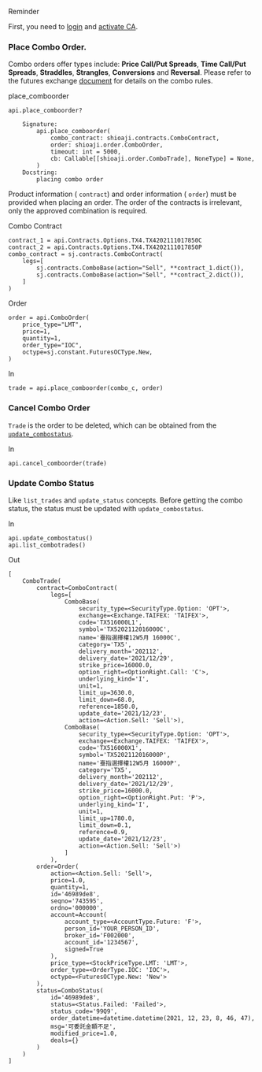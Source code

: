Reminder

First, you need to [login](../../login/) and [activate CA](../../prepare/terms/).

### Place Combo Order.

Combo orders offer types include: **Price Call/Put Spreads**, **Time Call/Put Spreads**, **Straddles**, **Strangles**, **Conversions** and **Reversal**. Please refer to the futures exchange [document](https://www.taifex.com.tw/cht/5/margingReqIndexOpt) for details on the combo rules.

place_comboorder

```
api.place_comboorder?

    Signature:
        api.place_comboorder(
            combo_contract: shioaji.contracts.ComboContract,
            order: shioaji.order.ComboOrder,
            timeout: int = 5000,
            cb: Callable[[shioaji.order.ComboTrade], NoneType] = None,
        )
    Docstring:
        placing combo order

```

Product information ( `contract`) and order information ( `order`) must be provided when placing an order. The order of the contracts is irrelevant, only the approved combination is required.

Combo Contract

```
contract_1 = api.Contracts.Options.TX4.TX4202111017850C
contract_2 = api.Contracts.Options.TX4.TX4202111017850P
combo_contract = sj.contracts.ComboContract(
    legs=[
        sj.contracts.ComboBase(action="Sell", **contract_1.dict()),
        sj.contracts.ComboBase(action="Sell", **contract_2.dict()),
    ]
)

```

Order

```
order = api.ComboOrder(
    price_type="LMT", 
    price=1, 
    quantity=1, 
    order_type="IOC",
    octype=sj.constant.FuturesOCType.New,
)

```

In

```
trade = api.place_comboorder(combo_c, order)

```

### Cancel Combo Order

`Trade` is the order to be deleted, which can be obtained from the [`update_combostatus`](#update-combo-status).

In

```
api.cancel_comboorder(trade)

```

### Update Combo Status

Like `list_trades` and `update_status` concepts. Before getting the combo status, the status must be updated with `update_combostatus`.

In

```
api.update_combostatus()
api.list_combotrades()

```

Out

```
[
    ComboTrade(
        contract=ComboContract(
            legs=[
                ComboBase(
                    security_type=<SecurityType.Option: 'OPT'>, 
                    exchange=<Exchange.TAIFEX: 'TAIFEX'>, 
                    code='TX516000L1', 
                    symbol='TX5202112016000C', 
                    name='臺指選擇權12W5月 16000C', 
                    category='TX5', 
                    delivery_month='202112', 
                    delivery_date='2021/12/29', 
                    strike_price=16000.0, 
                    option_right=<OptionRight.Call: 'C'>, 
                    underlying_kind='I', 
                    unit=1, 
                    limit_up=3630.0, 
                    limit_down=68.0, 
                    reference=1850.0, 
                    update_date='2021/12/23', 
                    action=<Action.Sell: 'Sell'>), 
                ComboBase(
                    security_type=<SecurityType.Option: 'OPT'>, 
                    exchange=<Exchange.TAIFEX: 'TAIFEX'>, 
                    code='TX516000X1', 
                    symbol='TX5202112016000P', 
                    name='臺指選擇權12W5月 16000P', 
                    category='TX5', 
                    delivery_month='202112',
                    delivery_date='2021/12/29',
                    strike_price=16000.0, 
                    option_right=<OptionRight.Put: 'P'>, 
                    underlying_kind='I', 
                    unit=1, 
                    limit_up=1780.0, 
                    limit_down=0.1, 
                    reference=0.9, 
                    update_date='2021/12/23', 
                    action=<Action.Sell: 'Sell'>)
                ]
            ), 
        order=Order(
            action=<Action.Sell: 'Sell'>, 
            price=1.0,
            quantity=1, 
            id='46989de8', 
            seqno='743595', 
            ordno='000000', 
            account=Account(
                account_type=<AccountType.Future: 'F'>, 
                person_id='YOUR_PERSON_ID', 
                broker_id='F002000', 
                account_id='1234567', 
                signed=True
            ), 
            price_type=<StockPriceType.LMT: 'LMT'>, 
            order_type=<OrderType.IOC: 'IOC'>, 
            octype=<FuturesOCType.New: 'New'>
        ), 
        status=ComboStatus(
            id='46989de8', 
            status=<Status.Failed: 'Failed'>, 
            status_code='99Q9', 
            order_datetime=datetime.datetime(2021, 12, 23, 8, 46, 47), 
            msg='可委託金額不足', 
            modified_price=1.0, 
            deals={}
        )
    )
]

```
